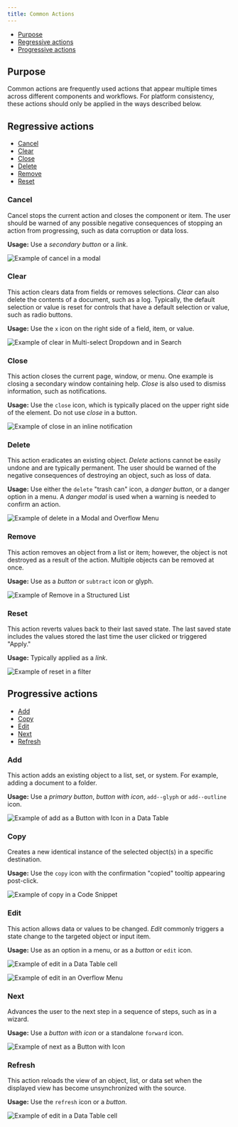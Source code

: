 ```yaml
---
title: Common Actions
---
```




<anchor-links>
<ul>
    <li><a href="#purpose">Purpose</a></li>
    <li><a href="#regressive-actions">Regressive actions</a></li>
    <li><a href="#progressive-actions">Progressive actions</a></li>
</ul>
</anchor-links>

## Purpose

Common actions are frequently used actions that appear multiple times across different components and workflows. For platform consistency, these actions should only be applied in the ways described below.

## Regressive actions

<anchor-links small="true">
<ul>
    <li><a href="#cancel">Cancel</a></li>
    <li><a href="#clear">Clear</a></li>
    <li><a href="#close">Close</a></li>
    <li><a href="#delete">Delete</a></li>
    <li><a href="#remove">Remove</a></li>
    <li><a href="#reset">Reset</a></li>
</ul>
</anchor-links>

### Cancel

Cancel stops the current action and closes the component or item. The user should be warned of any possible negative consequences of stopping an action from progressing, such as data corruption or data loss.

**Usage:** Use a _secondary button_ or a _link_.

<image-component cols="8" caption="“Cancel” action as a button.">

![Example of cancel in a modal](images/common-action-1.png)

</image-component>





### Clear

This action clears data from fields or removes selections. _Clear_ can also delete the contents of a document, such as a log. Typically, the default selection or value is reset for controls that have a default selection or value, such as radio buttons.

**Usage:** Use the `x` icon on the right side of a field, item, or value.

<image-component cols="8" caption="“Clear” action in multi-select dropdown and in search.">

![Example of clear in Multi-select Dropdown and in Search](images/common-action-2.png)

</image-component>



### Close

This action closes the current page, window, or menu. One example is closing a secondary window containing help. _Close_ is also used to dismiss information, such as notifications.

**Usage:** Use the `close` icon, which is typically placed on the upper right side of the element. Do not use _close_ in a button.



<image-component cols="8" caption="“Close” action in an inline notification.">

![Example of close in an inline notification](images/common-action-3.png)

</image-component>

### Delete

This action eradicates an existing object. _Delete_ actions cannot be easily undone and are typically permanent. The user should be warned of the negative consequences of destroying an object, such as loss of data.

**Usage:** Use either the `delete` "trash can" icon, a _danger button_, or a danger option in a menu. A _danger modal_ is used when a warning is needed to confirm an action.

<image-component cols="8" caption="“Delete” action in a modal (top) and an overflow menu (bottom).">

![Example of delete in a Modal and Overflow Menu](images/common-action-4.png)

</image-component>


### Remove

This action removes an object from a list or item; however, the object is not destroyed as a result of the action. Multiple objects can be removed at once.

**Usage:** Use as a _button_ or `subtract` icon or glyph.

<image-component cols="8" caption="“Remove” action as an icon.">

![Example of Remove in a Structured List](images/common-action-5.png)

</image-component>


### Reset

This action reverts values back to their last saved state. The last saved state includes the values stored the last time the user clicked or triggered "Apply."

**Usage:** Typically applied as a _link_.

<image-component cols="8" caption="“Reset” action in a filter.">

![Example of reset in a filter](images/common-action-6.png)

</image-component>


## Progressive actions

<anchor-links small="true">
<ul>
    <li><a href="#add">Add</a></li>
    <li><a href="#copy">Copy</a></li>
    <li><a href="#edit">Edit</a></li>
    <li><a href="#next">Next</a></li>
    <li><a href="#refresh">Refresh</a></li>
</ul>
</anchor-links>

### Add

This action adds an existing object to a list, set, or system. For example, adding a document to a folder.

**Usage:** Use a _primary button_, _button with icon_, `add--glyph` or `add--outline` icon.

<image-component cols="8" caption="“Add” action in a button with icon in a data table.">

![Example of add as a Button with Icon in a Data Table](images/common-action-7.png)

</image-component>



### Copy

Creates a new identical instance of the selected object(s) in a specific destination.

**Usage:** Use the `copy` icon with the confirmation "copied" tooltip appearing post-click.


<image-component cols="8" caption="“Copy” action as an icon with tooltip in a code snippet.">

![Example of copy in a Code Snippet](images/common-action-8.png)

</image-component>



### Edit

This action allows data or values to be changed. _Edit_ commonly triggers a state change to the targeted object or input item.

**Usage:** Use as an option in a menu, or as a _button_ or `edit` icon.

<image-component cols="8" caption="">

![Example of edit in a Data Table cell](images/common-action-9.png)

</image-component>

<image-component cols="8" caption="Example of “edit” options for a data table cell and overflow menu.">

![Example of edit in an Overflow Menu](images/common-action-10.png)

</image-component>


### Next

Advances the user to the next step in a sequence of steps, such as in a wizard.

**Usage:** Use a _button with icon_ or a standalone `forward` icon.

<image-component cols="12" caption="“Next” action as a button with icon in a wizard.">

![Example of next as a Button with Icon](images/common-action-11.png)

</image-component>



### Refresh

This action reloads the view of an object, list, or data set when the displayed view has become unsynchronized with the source.

**Usage:** Use the `refresh` icon or a _button_.



<image-component cols="8" caption="“Refresh” action as a ghost button with icon in the action bar of a data table.">

![Example of edit in a Data Table cell](images/common-action-12.png)

</image-component>

